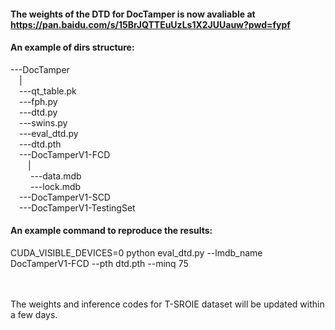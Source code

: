 #### The weights of the DTD for DocTamper is now avaliable at https://pan.baidu.com/s/15BrJQTTEuUzLs1X2JUUauw?pwd=fypf <Br/>

#### An example of dirs structure: <Br/>

---DocTamper <Br/>
&emsp;| <Br/>
&emsp;---qt_table.pk <Br/>
&emsp;---fph.py <Br/>
&emsp;---dtd.py <Br/>
&emsp;---swins.py <Br/>
&emsp;---eval_dtd.py <Br/>
&emsp;---dtd.pth <Br/>
&emsp;---DocTamperV1-FCD <Br/>
&emsp;&emsp;| <Br/>
&emsp;&emsp; ---data.mdb <Br/>
&emsp;&emsp; ---lock.mdb <Br/>
&emsp;---DocTamperV1-SCD <Br/>
&emsp;---DocTamperV1-TestingSet <Br/>
      
#### An example command to reproduce the results: <Br/>

CUDA_VISIBLE_DEVICES=0 python eval_dtd.py --lmdb_name DocTamperV1-FCD --pth dtd.pth --minq 75 <Br/> <Br/> <Br/>


The weights and inference codes for T-SROIE dataset will be updated within a few days.
